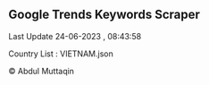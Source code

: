 

## Google Trends Keywords Scraper 
 
Last Update 24-06-2023 , 08:43:58

Country List :
VIETNAM.json



© Abdul Muttaqin 
